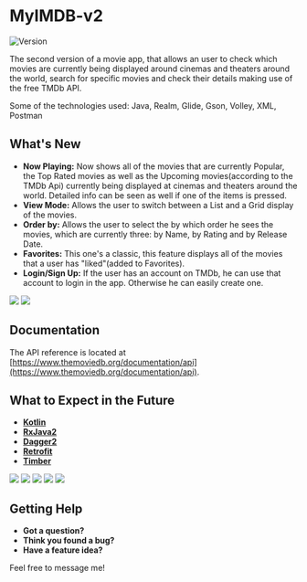 # MyIMDB-v2
![Version](https://img.shields.io/badge/version-v2.0-blue.svg)

The second version of a movie app, that allows an user to check which movies are currently being displayed around cinemas and theaters around the world, search for specific movies and check their details making use of the free TMDb API.

Some of the technologies used: Java, Realm, Glide, Gson, Volley, XML, Postman

## What's New

* **Now Playing:** Now shows all of the movies that are currently Popular, the Top Rated movies as well as the Upcoming movies(according to the TMDb Api) currently being displayed at cinemas and theaters around the world. Detailed info can be seen as well if one of the items is pressed.
* **View Mode:** Allows the user to switch between a List and a Grid display of the movies.
* **Order by:** Allows the user to select the by which order he sees the movies, which are currently three: by Name, by Rating and by Release Date.
* **Favorites:** This one's a classic, this feature displays all of the movies that a user has "liked"(added to Favorites).
* **Login/Sign Up:** If the user has an account on TMDb, he can use that account to login in the app. Otherwise he can easily create one.


![](https://i.imgur.com/qBPn2xb.png)
![](https://i.imgur.com/nt3vYXg.png)


## Documentation

The API reference is located at [https://www.themoviedb.org/documentation/api](https://www.themoviedb.org/documentation/api).


## What to Expect in the Future

- [**Kotlin**](https://kotlinlang.org/) 
- [**RxJava2**](https://github.com/ReactiveX/RxJava)
- [**Dagger2**](https://github.com/google/dagger)
- [**Retrofit**](https://square.github.io/retrofit/)
- [**Timber**](https://github.com/JakeWharton/timber)

[<img src="https://i.imgur.com/SGi4L9N.png">](https://kotlinlang.org/) [<img src="https://i.imgur.com/YXgVWyw.png">](https://github.com/ReactiveX/RxJava) [<img src="https://i.imgur.com/In44Kmb.png">](https://github.com/google/dagger)
[<img src="https://i.imgur.com/Ms2tAxl.png">](https://square.github.io/retrofit/)
[<img src="https://i.imgur.com/lCeZvZl.png">](https://github.com/JakeWharton/timber)


## Getting Help

- **Got a question?**
- **Think you found a bug?** 
- **Have a feature idea?** 

Feel free to message me!


 






